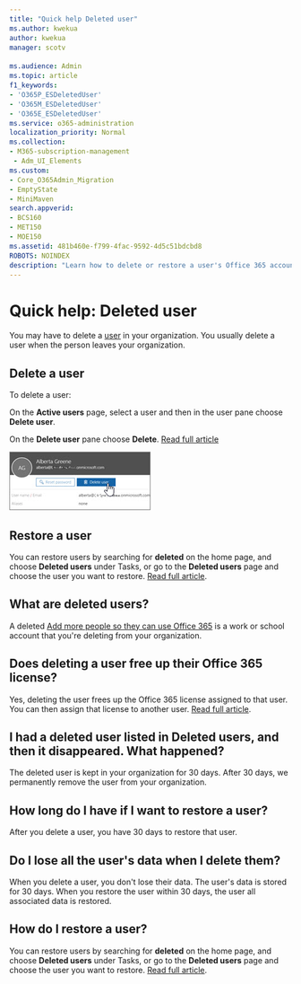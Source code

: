 ```yaml
---
title: "Quick help Deleted user"
ms.author: kwekua
author: kwekua
manager: scotv

ms.audience: Admin
ms.topic: article
f1_keywords:
- 'O365P_ESDeletedUser'
- 'O365M_ESDeletedUser'
- 'O365E_ESDeletedUser'
ms.service: o365-administration
localization_priority: Normal
ms.collection: 
- M365-subscription-management 
 - Adm_UI_Elements
ms.custom:
- Core_O365Admin_Migration
- EmptyState
- MiniMaven
search.appverid:
- BCS160
- MET150
- MOE150
ms.assetid: 481b460e-f799-4fac-9592-4d5c51bdcbd8
ROBOTS: NOINDEX
description: "Learn how to delete or restore a user's Office 365 account."
---
```


# Quick help: Deleted user

You may have to delete a [user](../add-users/add-users.md) in your organization. You usually delete a user when the person leaves your organization. 
  
## Delete a user

To delete a user: 
  
On the **Active users** page, select a user and then in the user pane choose **Delete user**.
  
On the **Delete user** pane choose **Delete**. [Read full article](../add-users/delete-a-user.md)
  
![In the active user details pane, choose Delete user](../media/e3ae8c71-b66b-487f-adb4-751daae7e329.jpg)
  
## Restore a user

You can restore users by searching for **deleted** on the home page, and choose **Deleted users** under Tasks, or go to the **Deleted users** page and choose the user you want to restore. [Read full article](../add-users/delete-a-user.md).
  
## What are deleted users?

A deleted [Add more people so they can use Office 365](https://support.office.com/article/0202f3b1-0680-4d79-bffd-05f8f9cb248e) is a work or school account that you're deleting from your organization. 
  
## Does deleting a user free up their Office 365 license?

Yes, deleting the user frees up the Office 365 license assigned to that user. You can then assign that license to another user. [Read full article](../subscriptions-and-billing/remove-licenses-from-subscription.md).
  
## I had a deleted user listed in Deleted users, and then it disappeared. What happened?

The deleted user is kept in your organization for 30 days. After 30 days, we permanently remove the user from your organization.
  
## How long do I have if I want to restore a user?

After you delete a user, you have 30 days to restore that user.
  
## Do I lose all the user's data when I delete them?

When you delete a user, you don't lose their data. The user's data is stored for 30 days. When you restore the user within 30 days, the user all associated data is restored.
  
## How do I restore a user?

You can restore users by searching for **deleted** on the home page, and choose **Deleted users** under Tasks, or go to the **Deleted users** page and choose the user you want to restore. [Read full article](../add-users/delete-a-user.md).
  

